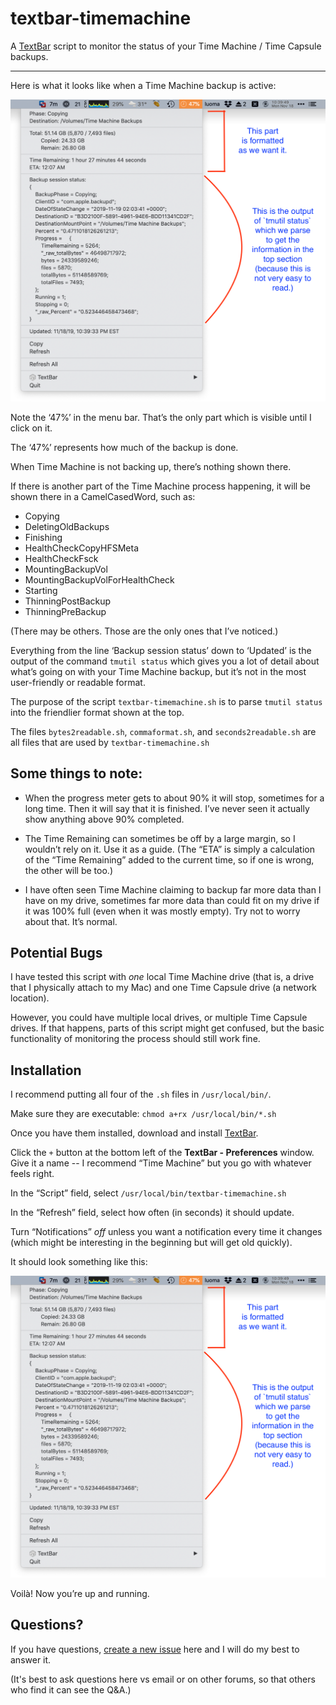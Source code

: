 # textbar-timemachine

A [TextBar](http://richsomerfield.com/apps/textbar/) script to monitor the status of your Time Machine / Time Capsule backups.

-----

Here is what it looks like when a Time Machine backup is active:

![textbar-timemachine screenshot](textbar-timemachine-screenshot.png)

Note the ‘47%’ in the menu bar. That’s the only part which is visible until I click on it.

The ‘47%’ represents how much of the backup is done.

When Time Machine is not backing up, there’s nothing shown there.

If there is another part of the Time Machine process happening, it will be shown there in a CamelCasedWord, such as:

* Copying
* DeletingOldBackups
* Finishing
* HealthCheckCopyHFSMeta
* HealthCheckFsck
* MountingBackupVol
* MountingBackupVolForHealthCheck
* Starting
* ThinningPostBackup
* ThinningPreBackup

(There may be others. Those are the only ones that I’ve noticed.)

Everything from the line ‘Backup session status’ down to ‘Updated’ is the output of the command `tmutil status` which gives you a lot of detail about what’s going on with your Time Machine backup, but it’s not in the most user-friendly or readable format.

The purpose of the script `textbar-timemachine.sh` is to parse `tmutil status` into the friendlier format shown at the top.

The files `bytes2readable.sh`, `commaformat.sh`, and `seconds2readable.sh` are all files that are used by `textbar-timemachine.sh`

## Some things to note:

- When the progress meter gets to about 90% it will stop, sometimes for a long time. Then it will say that it is finished. I’ve never seen it actually show anything above 90% completed.

- The Time Remaining can sometimes be off by a large margin, so I wouldn’t rely on it. Use it as a guide. (The “ETA” is simply a calculation of the “Time Remaining” added to the current time, so if one is wrong, the other will be too.)

- I have often seen Time Machine claiming to backup far more data than I have on my drive, sometimes far more data than could fit on my drive if it was 100% full (even when it was mostly empty). Try not to worry about that. It’s normal.

## Potential Bugs

I have tested this script with _one_ local Time Machine drive (that is, a drive that I physically attach to my Mac) and one Time Capsule drive (a network location).

However, you could have multiple local drives, or multiple Time Capsule drives. If that happens, parts of this script might get confused, but the basic functionality of monitoring the process should still work fine.

## Installation

I recommend putting all four of the `.sh` files in `/usr/local/bin/`.

Make sure they are executable: `chmod a+rx /usr/local/bin/*.sh`

Once you have them installed, download and install [TextBar](http://richsomerfield.com/apps/textbar/).

Click the `+` button at the bottom left of the **TextBar - Preferences** window. Give it a name -- I recommend “Time Machine” but you go with whatever feels right.

In the “Script” field, select `/usr/local/bin/textbar-timemachine.sh`

In the “Refresh” field, select how often (in seconds) it should update.

Turn “Notifications” _off_ unless you want a notification every time it changes (which might be interesting in the beginning but will get old quickly).

It should look something like this:

![TextBar Screenshot](textbar-timemachine-screenshot.png)

Voilà! Now you’re up and running.

## Questions?

If you have questions, [create a new issue](https://github.com/tjluoma/textbar-timemachine/issues/new) here and I will do my best to answer it.

(It's best to ask questions here vs email or on other forums, so that others who find it can see the Q&A.)

